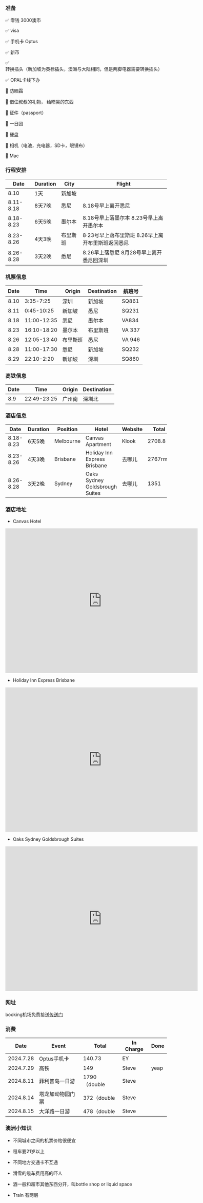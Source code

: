 ### 准备

:white_check_mark: 零钱 3000澳币 

:white_check_mark: visa

:white_check_mark: 手机卡 Optus

:white_check_mark: 新币

:white_check_mark: 转换插头（新加坡为英标插头，澳洲与大陆相同，但是两脚电器需要转换插头）

:white_check_mark: OPAL卡线下办

:black_square_button: 防晒霜

:black_square_button: 借住叔叔的礼物， 给暻昊的东西

:black_square_button: 证件（passport）

:black_square_button: 一日团

:black_square_button: 硬盘

:black_square_button: 相机（电池，充电器，SD卡，眼镜布）

:black_square_button: Mac 





### 行程安排

| Date      | Duration | City     | Flight                                            |
| --------- | -------- | -------- | ------------------------------------------------- |
| 8.10      | 1天      | 新加坡   |                                                   |
| 8.11-8.18 | 8天7晚   | 悉尼     | 8.18号早上离开悉尼                                |
| 8.18-8.23 | 6天5晚   | 墨尔本   | 8.18号早上落墨尔本 8.23号早上离开墨尔本           |
| 8.23-8.26 | 4天3晚   | 布里斯班 | 8·23号早上落布里斯班 8.26早上离开布里斯班返回悉尼 |
| 8.26-8.28 | 3天2晚   | 悉尼     | 8.26早上落悉尼 8月28号早上离开悉尼回深圳          |

### 机票信息

| Date | Time        | Origin   | Destination | 航班号 |
| ---- | ----------- | -------- | ----------- | ------ |
| 8.10 | 3:35-7:25   | 深圳     | 新加坡      | SQ861  |
| 8.11 | 0:45-10:25  | 新加坡   | 悉尼        | SQ231  |
| 8.18 | 11:00-12:35 | 悉尼     | 墨尔本      | VA834  |
| 8.23 | 16:10-18:20 | 墨尔本   | 布里斯班    | VA 337 |
| 8.26 | 12:05-13:40 | 布里斯班 | 悉尼        | VA 946 |
| 8.28 | 11:00-17:30 | 悉尼     | 新加坡      | SQ232  |
| 8.29 | 22:10-2:20  | 新加坡   | 深圳        | SQ860  |

### 高铁信息

| Date | Time        | Origin | Destination |
| ---- | ----------- | ------ | ----------- |
| 8.9  | 22:49-23:25 | 广州南 | 深圳北      |



### 酒店信息

| Date      | Duration | Position  | Hotel                          | Website | Total   | Payment | Executor | Cancel |
| --------- | -------- | --------- | ------------------------------ | ------- | ------- | ------- | -------- | ------ |
| 8.18-8.23 | 6天5晚   | Melbourne | Canvas Apartment               | Klook   | 2708.8  | WeChat  | Steve    | 8.13   |
| 8.23-8.26 | 4天3晚   | Brisbane  | Holiday Inn Express Brisbane   | 去哪儿  | 2767rmb | Wechat  | Steve    | 8.13   |
| 8.26-8.28 | 3天2晚   | Sydney    | Oaks Sydney Goldsbrough Suites | 去哪儿  | 1351    | Wechat  | Steve    | No     |

### 酒店地址

* Canvas Hotel

<iframe src="https://www.google.com/maps/embed?pb=!1m18!1m12!1m3!1d965.5727444808629!2d144.95594654055827!3d-37.820835541857804!2m3!1f0!2f0!3f0!3m2!1i1024!2i768!4f13.1!3m3!1m2!1s0x6ad65d6d2d67f727%3A0x1fc5fef399c7a93!2sThe%20Canvas%20Apartment%20Hotel!5e0!3m2!1szh-CN!2s!4v1721984338932!5m2!1szh-CN!2s" width="600" height="450" style="border:0;" allowfullscreen="" loading="lazy" referrerpolicy="no-referrer-when-downgrade"></iframe>

* Holiday Inn Express Brisbane

<iframe src="https://www.google.com/maps/embed?pb=!1m18!1m12!1m3!1d7283.715544849224!2d153.02488688833233!3d-27.462242828347627!2m3!1f0!2f0!3f0!3m2!1i1024!2i768!4f13.1!3m3!1m2!1s0x6b9159f852169e3d%3A0x4b16fd076f91803f!2sHoliday%20Inn%20Express%20Brisbane%20Central%2C%20an%20IHG%20Hotel!5e0!3m2!1szh-CN!2s!4v1721985134975!5m2!1szh-CN!2s" width="600" height="450" style="border:0;" allowfullscreen="" loading="lazy" referrerpolicy="no-referrer-when-downgrade"></iframe>

* Oaks Sydney Goldsbrough Suites

<iframe src="https://www.google.com/maps/embed?pb=!1m18!1m12!1m3!1d13250.423889409256!2d151.1869590742222!3d-33.874044255965366!2m3!1f0!2f0!3f0!3m2!1i1024!2i768!4f13.1!3m3!1m2!1s0x6b12ae30664af12d%3A0x275c7e158403b69a!2z55ub5qmh6YeR6Imy5Z-O5aCh6YWS5bqX!5e0!3m2!1szh-CN!2sjp!4v1722195181886!5m2!1szh-CN!2sjp" width="600" height="450" style="border:0;" allowfullscreen="" loading="lazy" referrerpolicy="no-referrer-when-downgrade"></iframe>

### 网址

booking机场免费接送[传送门](https://taxis.booking.com/search/?date=2024-08-18&passengers=2&utm_campaign=www-BOOKING_HOTEL_CONFIRMATION-MODAL-taxi-missing_creative-2EiB09z8P79QpfDN0wHjAu&utm_medium=intra&dropoff=-37.8206888852675%2C144.955761532188&etStateBlob=EP8CRsX1HaSrZ9C5xulCFKTSsz6lMqdMcHgKe7BPYJfj2XS4y10R4kUIQIwTTQ8QUP6O2IgduOJ_KkFcYo-6HKfnFUjAcRHeGwEDvRdBNULbd1uljaYtPqxUNWX_4QLms&pickup=MEL&label=gog235jc-1FCAEoggI46AdIM1gDaGKIAQGYASu4AQfIAQ3YAQHoAQH4AQyIAgGoAgO4Ao686rQGwAIB0gIkNGZiMjVjMGMtOWQ2Yy00NzYzLWE0MWEtNmY5ZDJkYjgzMTY22AIG4AIB&adcamp=www-BOOKING_HOTEL_CONFIRMATION-MODAL-taxi-missing_creative-2EiB09z8P79QpfDN0wHjAu&dropoffEstablishment=The+Canvas+Apartment+Hotel&currency=HKD&time=12%3A00&aid=397594&client_name=exposure&utm_source=booking.com&offerInstanceId=1946eb04-a547-4d79-a374-807802fe57b6&campaignId=c05f5236-7475-464d-8f32-338e859187e5&lang=zh-cn&adplat=www-BOOKING_HOTEL_CONFIRMATION-MODAL-taxi-PRODUCT-2EiB09z8P79QpfDN0wHjAu&comments=p2OLplgP6kqBccWQK722tg&preSelectedResultReference=1)

### 消费

| Date      | Event            | Total        | In Charge | Done |
| --------- | ---------------- | ------------ | --------- | ---- |
| 2024.7.28 | Optus手机卡      | 140.73       | EY        |      |
| 2024.7.29 | 高铁             | 149          | Steve     | yeap |
| 2024.8.11 | 菲利普岛一日游   | 1790（double | Steve     |      |
| 2024.8.14 | 塔龙加动物园门票 | 372（double  | Steve     |      |
| 2024.8.15 | 大洋路一日游     | 478（double  | Steve     |      |

### 澳洲小知识

* 不同城市之间的机票价格很便宜
* 租车要21岁以上
* 不同地方交通卡不互通
* 滑雪的缆车费用高的吓人
* 酒一般和超市其他东西分开，叫bottle shop or liquid space

* Train 有两层
